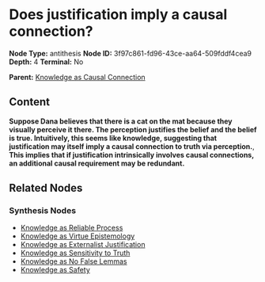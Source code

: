 # Does justification imply a causal connection?

**Node Type:** antithesis
**Node ID:** 3f97c861-fd96-43ce-aa64-509fddf4cea9
**Depth:** 4
**Terminal:** No

**Parent:** [Knowledge as Causal Connection](knowledge-as-causal-connection-synthesis-95a7cb5d-d335-445e-8fdc-5030b6ce7c51.md)

## Content

**Suppose Dana believes that there is a cat on the mat because they visually perceive it there. The perception justifies the belief and the belief is true. Intuitively, this seems like knowledge, suggesting that justification may itself imply a causal connection to truth via perception.**, **This implies that if justification intrinsically involves causal connections, an additional causal requirement may be redundant.**

## Related Nodes

### Synthesis Nodes

- [Knowledge as Reliable Process](knowledge-as-reliable-process-synthesis-2aec59b0-2937-4bc5-924a-c6b99ead5ad4.md)
- [Knowledge as Virtue Epistemology](knowledge-as-virtue-epistemology-synthesis-a97ff023-864d-4201-acaa-4fce29481616.md)
- [Knowledge as Externalist Justification](knowledge-as-externalist-justification-synthesis-753de143-9cac-4963-9516-b4df03b26d77.md)
- [Knowledge as Sensitivity to Truth](knowledge-as-sensitivity-to-truth-synthesis-6934019b-21ba-431a-acc7-cfbfd4a9a0d5.md)
- [Knowledge as No False Lemmas](knowledge-as-no-false-lemmas-synthesis-ae6c6297-f04d-4b67-864e-9c0593445335.md)
- [Knowledge as Safety](knowledge-as-safety-synthesis-65d78330-9d11-43c5-b75c-2d8e9baf9486.md)
